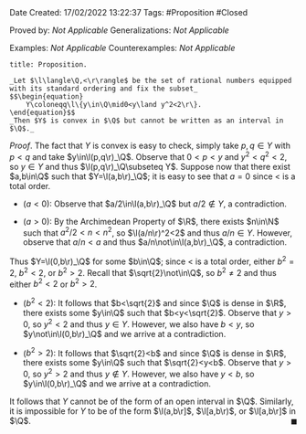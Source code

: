 <br />
<br />

Date Created: 17/02/2022 13:22:37
Tags: #Proposition #Closed 

Proved by: _Not Applicable_
Generalizations: _Not Applicable_

Examples: _Not Applicable_
Counterexamples: _Not Applicable_

``` ad-Proposition
title: Proposition.

_Let $\l\langle\Q,<\r\rangle$ be the set of rational numbers equipped with its standard ordering and fix the subset_
$$\begin{equation}
    Y\coloneqq\l\{y\in\Q\mid0<y\land y^2<2\r\}.
\end{equation}$$
_Then $Y$ is convex in $\Q$ but cannot be written as an interval in $\Q$._

```

_Proof_. The fact that $Y$ is convex is easy to check, simply take $p,q\in Y$ with $p<q$ and take $y\in\l(p,q\r)_\Q$. Observe that $0<p<y$ and $y^2<q^2<2$, so $y\in Y$ and thus $\l(p,q\r)_\Q\subseteq Y$. Suppose now that there exist $a,b\in\Q$ such that $Y=\l(a,b\r)_\Q$; it is easy to see that $a=0$ since $<$ is a total order.
* ($a<0$): Observe that $a/2\in\l(a,b\r)_\Q$ but $a/2\not\in Y$, a contradiction.

* ($a>0$): By the Archimedean Property of $\R$, there exists $n\in\N$ such that $a^2/2<n<n^2$, so $\l(a/n\r)^2<2$ and thus $a/n\in Y$. However, observe that $a/n<a$ and thus $a/n\not\in\l(a,b\r)_\Q$, a contradiction.

Thus $Y=\l(0,b\r)_\Q$ for some $b\in\Q$; since $<$ is a total order, either $b^2=2$, $b^2<2$, or $b^2>2$. Recall that $\sqrt{2}\not\in\Q$, so $b^2\neq2$ and thus either $b^2<2$ or $b^2>2$.
* ($b^2<2$): It follows that $b<\sqrt{2}$ and since $\Q$ is dense in $\R$, there exists some $y\in\Q$ such that $b<y<\sqrt{2}$. Observe that $y>0$, so $y^2<2$ and thus $y\in Y$. However, we also have $b<y$, so $y\not\in\l(0,b\r)_\Q$ and we arrive at a contradiction.

* ($b^2>2$): It follows that $\sqrt{2}<b$ and since $\Q$ is dense in $\R$, there exists some $y\in\Q$ such that $\sqrt{2}<y<b$. Observe that $y>0$, so $y^2>2$ and thus $y\not\in Y$. However, we also have $y<b$, so $y\in\l(0,b\r)_\Q$ and we arrive at a contradiction.

It follows that $Y$ cannot be of the form of an open interval in $\Q$. Similarly, it is impossible for $Y$ to be of the form $\l(a,b\r]$, $\l[a,b\r)$, or $\l[a,b\r]$ in $\Q$.<span style="float:right;">$\blacksquare$</span>
